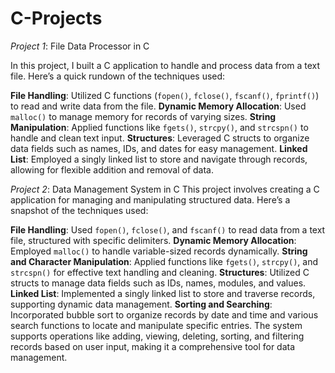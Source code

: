# C-Projects

 *Project 1*: File Data Processor in C

In this project, I built a C application to handle and process data from a text file. Here’s a quick rundown of the techniques used:

**File Handling**: Utilized C functions (`fopen()`, `fclose()`, `fscanf()`, `fprintf()`) to read and write data from the file.
**Dynamic Memory Allocation**: Used `malloc()` to manage memory for records of varying sizes.
**String Manipulation**: Applied functions like `fgets()`, `strcpy()`, and `strcspn()` to handle and clean text input.
**Structures**: Leveraged C structs to organize data fields such as names, IDs, and dates for easy management.
**Linked List**: Employed a singly linked list to store and navigate through records, allowing for flexible addition and removal of data.

*Project 2*: Data Management System in C
This project involves creating a C application for managing and manipulating structured data. Here’s a snapshot of the techniques used:

**File Handling**: Used `fopen()`, `fclose()`, and `fscanf()` to read data from a text file, structured with specific delimiters.
**Dynamic Memory Allocation**: Employed `malloc()` to handle variable-sized records dynamically.
**String and Character Manipulation**: Applied functions like `fgets()`, `strcpy()`, and `strcspn()` for effective text handling and cleaning.
**Structures**: Utilized C structs to manage data fields such as IDs, names, modules, and values.
**Linked List**: Implemented a singly linked list to store and traverse records, supporting dynamic data management.
**Sorting and Searching**: Incorporated bubble sort to organize records by date and time and various search functions to locate and manipulate specific entries.
The system supports operations like adding, viewing, deleting, sorting, and filtering records based on user input, making it a comprehensive tool for data management.
